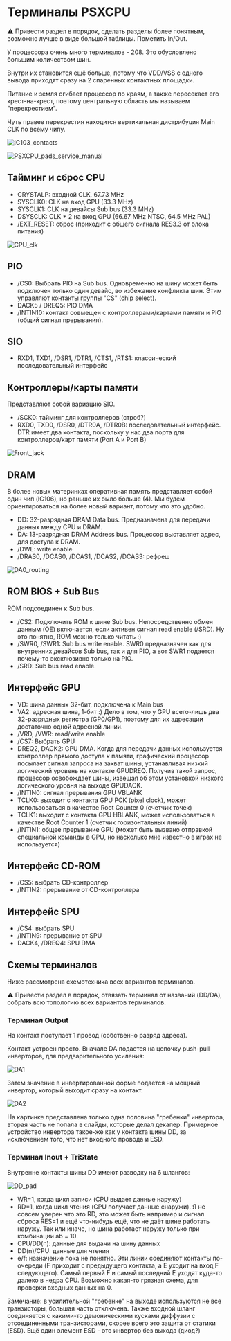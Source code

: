 # Терминалы PSXCPU

:warning: Привести раздел в порядок, сделать разделы более понятным, возможно лучше в виде большой таблицы. Пометить In/Out.

У процессора очень много терминалов - 208. Это обусловлено большим количеством шин.

Внутри их становится ещё больше, потому что VDD/VSS с одного вывода приходят сразу на 2 спаренных контактных площадки.

Питание и земля огибает процессор по краям, а также пересекает его крест-на-крест, поэтому центральную область мы называем "перекрестием".

Чуть правее перекрестия находится вертикальная дистрибуция Main CLK по всему чипу.

![IC103_contacts](/imgstore/pads/IC103_contacts.jpg)

![PSXCPU_pads_service_manual](/imgstore/pads/PSXCPU_pads_service_manual.jpg)

## Тайминг и сброс CPU

- CRYSTALP: входной CLK, 67.73 MHz
- SYSCLK0: CLK на вход GPU (33.3 MHz)
- SYSCLK1: CLK на девайсы Sub bus (33.3 MHz)
- DSYSCLK: CLK \* 2 на вход GPU (66.67 MHz NTSC, 64.5 MHz PAL)
- /EXT_RESET: сброс (приходит с общего сигнала RES3.3 от блока питания)

![CPU_clk](/imgstore/pads/CPU_clk.jpg)

## PIO

- /CS0: Выбрать PIO на Sub bus. Одновременно на шину может быть подключен только один девайс, во избежание конфликта шин. Этим управляют контакты группы "CS" (chip select).
- DACK5 / DREQ5: PIO DMA
- /INTIN10: контакт совмещен с контроллерами/картами памяти и PIO (общий сигнал прерывания).

## SIO

- RXD1, TXD1, /DSR1, /DTR1, /CTS1, /RTS1: классический последовательный интерфейс

## Контроллеры/карты памяти

Представляют собой вариацию SIO.

- /SCK0: тайминг для контроллеров (строб?)
- RXD0, TXD0, /DSR0, /DTR0A, /DTR0B: последовательный интерфейс. DTR имеет два контакта, поскольку у нас два порта для контроллеров/карт памяти (Port A и Port B)

![Front_jack](/imgstore/pads/Front_jack.jpg)

## DRAM

В более новых материнках оперативная память представляет собой один чип (IC106), но раньше их было больше (4). Мы будем ориентироваться на более новый вариант, потому что это удобно.

- DD: 32-разрядная DRAM Data bus. Предназначена для передачи данных между CPU и DRAM.
- DA: 13-разрядная DRAM Address bus. Процессор выставляет адрес, для доступа к DRAM.
- /DWE: write enable
- /DRAS0, /DCAS0, /DCAS1, /DCAS2, /DCAS3: рефреш

![DA0_routing](/imgstore/pads/DA0_routing.png)

## ROM BIOS + Sub Bus

ROM подсоединен к Sub bus.

- /CS2: Подключить ROM к шине Sub bus. Непосредственно обмен данным (OE) включается, если активен сигнал read enable (/SRD). Ну это понятно, ROM можно только читать :)
- /SWR0, /SWR1: Sub bus write enable. SWR0 предназначен как для внутренних девайсов Sub bus, так и для PIO, а вот SWR1 подается почему-то эксклюзивно только на PIO.
- /SRD: Sub bus read enable.

## Интерфейс GPU

- VD: шина данных 32-бит, подключена к Main bus
- VA2: адресная шина, 1-бит :) Дело в том, что у GPU всего-лишь два 32-разрядных регистра (GP0/GP1), поэтому для их адресации достаточно одной адресной линии.
- /VRD, /VWR: read/write enable
- /CS7: Выбрать GPU
- DREQ2, DACK2: GPU DMA. Когда для передачи данных используется контроллер прямого доступа к памяти, графический 
процессор посылает сигнал запроса на захват шины, устанавливая низкий логический уровень на контакте GPUDREQ. Получив такой запрос, процессор освобождает шины, извещая об этом установкой низкого логического уровня на выходе GPUDACK.
- /INTIN0: сигнал прерывания GPU VBLANK
- TCLK0: выходит с контакта GPU PCK (pixel clock), может использоваться в качестве Root Counter 0 (счетчик точек)
- TCLK1: выходит с контакта GPU HBLANK, может использоваться в качестве Root Counter 1 (счетчик горизонтальных линий)
- /INTIN1: общее прерывание GPU (может быть вызвано отправкой специальной команды в GPU, но насколько мне известно в играх не используется)

## Интерфейс CD-ROM

- /CS5: выбрать CD-контроллер
- /INTIN2: прерывание от CD-контроллера

## Интерфейс SPU

- /CS4: выбрать SPU
- /INTIN9: прерывание от SPU
- DACK4, /DREQ4: SPU DMA

## Схемы терминалов

Ниже рассмотрена схемотехника всех вариантов терминалов.

:warning: Привести раздел в порядок, отвязать терминал от названий (DD/DA), собрать всю топологию всех вариантов терминалов.

### Терминал Output

На контакт поступает 1 провод (собственно разряд адреса).

Контакт устроен просто. Вначале DA подается на цепочку push-pull инверторов, для предварительного усиления:

![DA1](/imgstore/pads/DA1.jpg)

Затем значение в инвертированной форме подается на мощный инвертор, который выходит сразу на контакт.

![DA2](/imgstore/pads/DA2.jpg)

На картинке представлена только одна половина "гребенки" инвертора, вторая часть не попала в слайды, которые делал декапер. Примерное устройство инвертора такое-же как у контакта шины DD, за исключением того, что нет входного провода и ESD.

### Терминал Inout + TriState

Внутренне контакты шины DD имеют разводку на 6 шлангов:

![DD_pad](/imgstore/pads/DD_pad.jpg)

- WR=1, когда цикл записи (CPU выдает данные наружу)
- RD=1, когда цикл чтения (CPU получает данные снаружи). Я не совсем уверен что это RD, это может быть например и сигнал сброса RES=1 и ещё что-нибудь ещё, что не даёт шине работать наружу. Так или иначе, но шина работает наружу только при комбинации ab = 10.
- CPU/DD(n): данные для выдачи на шину данных
- DD(n)/CPU: данные для чтения
- e/f: назначение пока не понятно. Эти линии соединяют контакты по-очереди (F приходит с предыдущего контакта, а E уходит на вход F следующего). Самый первый F и самый последний E уходят куда-то далеко в недра CPU. Возможно какая-то грязная схема, для проверки входных данных на 0.

Замечание: в усилительной "гребенке" на выходе используются не все транзисторы, большая часть отключена. Также входной шланг соединяется с какими-то демоническими кусками диффузии с отсоединенными транзисторами, скорее всего это защита от статики (ESD). Ещё один элемент ESD - это инвертор без выхода (диод?)
